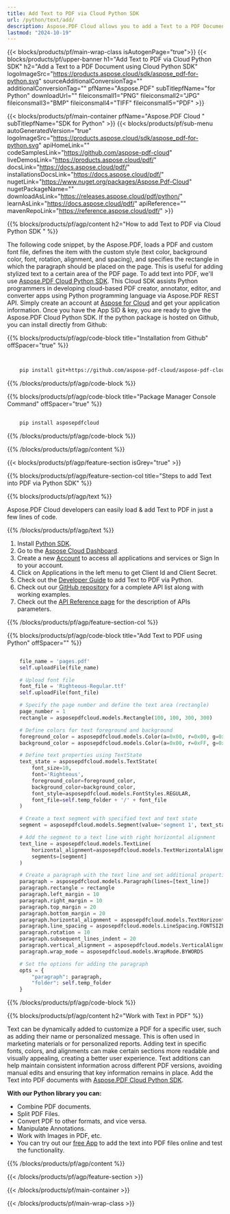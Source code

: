 ```yaml
---
title: Add Text to PDF via Cloud Python SDK 
url: /python/text/add/
description: Aspose.PDF Cloud allows you to add a Text to a PDF Document. Check the Python source code to add a Text into PDF file.
lastmod: "2024-10-19"
---
```


{{< blocks/products/pf/main-wrap-class isAutogenPage="true">}}
{{< blocks/products/pf/upper-banner h1="Add Text to PDF via Cloud Python SDK" h2="Add a Text to a PDF Document using Cloud Python SDK" logoImageSrc="https://products.aspose.cloud/sdk/aspose_pdf-for-python.svg" sourceAdditionalConversionTag="" additionalConversionTag="" pfName="Aspose.PDF" subTitlepfName="for Python" downloadUrl="" fileiconsmall1="PNG" fileiconsmall2="JPG" fileiconsmall3="BMP" fileiconsmall4="TIFF" fileiconsmall5="PDF" >}}

{{< blocks/products/pf/main-container pfName="Aspose.PDF Cloud " subTitlepfName="SDK for Python" >}}
{{< blocks/products/pf/sub-menu autoGeneratedVersion="true" logoImageSrc="https://products.aspose.cloud/sdk/aspose_pdf-for-python.svg" apiHomeLink="" codeSamplesLink="https://github.com/aspose-pdf-cloud" liveDemosLink="https://products.aspose.cloud/pdf/" docsLink="https://docs.aspose.cloud/pdf/" installationsDocsLink="https://docs.aspose.cloud/pdf/" nugetLink="https://www.nuget.org/packages/Aspose.Pdf-Cloud" nugetPackageName="" downloadAsLink="https://releases.aspose.cloud/pdf/python/" learnAsLink="https://docs.aspose.cloud/pdf/" apiReference="" mavenRepoLink="https://reference.aspose.cloud/pdf/" >}}

{{% blocks/products/pf/agp/content h2="How to add Text to PDF via Cloud Python SDK " %}}

The following code snippet, by the Aspose.PDF, loads a PDF and custom font file, defines the item with the custom style (text color, background color, font, rotation, alignment, and spacing), and specifies the rectangle in which the paragraph should be placed on the page. This is useful for adding stylized text to a certain area of the PDF page.
To add text into PDF, we'll use
[Aspose.PDF Cloud Python SDK](https://products.aspose.cloud/pdf/python/). This Cloud SDK assists Python programmers in developing cloud-based PDF creator, annotator, editor, and converter apps using Python programming language via Aspose.PDF REST API. Simply create an account at [Aspose for Cloud](https://dashboard.aspose.cloud/#/apps) and get your application information. Once you have the App SID & key, you are ready to give the Aspose.PDF Cloud Python SDK. If the python package is hosted on Github, you can install directly from Github:

{{% blocks/products/pf/agp/code-block title="Installation from Github" offSpacer="true" %}}

```bash

     
    pip install git+https://github.com/aspose-pdf-cloud/aspose-pdf-cloud-python.git


```

{{% /blocks/products/pf/agp/code-block %}}

{{% blocks/products/pf/agp/code-block title="Package Manager Console Command" offSpacer="true" %}}

```bash
     
    pip install asposepdfcloud

```

{{% /blocks/products/pf/agp/code-block %}}

{{% /blocks/products/pf/agp/content %}}

{{< blocks/products/pf/agp/feature-section isGrey="true" >}}

{{% blocks/products/pf/agp/feature-section-col title="Steps to add Text into PDF via Python SDK" %}}

{{% blocks/products/pf/agp/text %}}

Aspose.PDF Cloud developers can easily load & add Text to PDF in just a few lines of code.

{{% /blocks/products/pf/agp/text %}}

1. Install [Python SDK](https://pypi.org/project/asposepdfcloud/).
1. Go to the [Aspose Cloud Dashboard](https://dashboard.aspose.cloud/).
1. Create a new [Account](https://docs.aspose.cloud/display/storagecloud/Creating+and+Managing+Account) to access all applications and services or Sign In to your account.
1. Click on Applications in the left menu to get Client Id and Client Secret.
1. Check out the [Developer Guide](https://docs.aspose.cloud/pdf/developer-guide/) to add Text to PDF via Python.
1. Check out our [GitHub repository](https://github.com/aspose-pdf-cloud/aspose-pdf-cloud-python/) for a complete API list along with working examples.
1. Check out the [API Reference page](https://reference.aspose.cloud/pdf/#/Document) for the description of APIs parameters.

{{% /blocks/products/pf/agp/feature-section-col %}}

{{% blocks/products/pf/agp/code-block title="Add Text to PDF using Python" offSpacer="" %}}

```python

    file_name = 'pages.pdf'
    self.uploadFile(file_name)

    # Upload font file
    font_file = 'Righteous-Regular.ttf'
    self.uploadFile(font_file)

    # Specify the page number and define the text area (rectangle)
    page_number = 1
    rectangle = asposepdfcloud.models.Rectangle(100, 100, 300, 300)

    # Define colors for text foreground and background
    foreground_color = asposepdfcloud.models.Color(a=0x00, r=0x00, g=0xFF, b=0x00)  # Blue foreground
    background_color = asposepdfcloud.models.Color(a=0x00, r=0xFF, g=0x00, b=0x00)  # Green background

    # Define text properties using TextState
    text_state = asposepdfcloud.models.TextState(
        font_size=10,
        font='Righteous',
        foreground_color=foreground_color,
        background_color=background_color,
        font_style=asposepdfcloud.models.FontStyles.REGULAR,
        font_file=self.temp_folder + '/' + font_file
    )

    # Create a text segment with specified text and text state
    segment = asposepdfcloud.models.Segment(value='segment 1', text_state=text_state)

    # Add the segment to a text line with right horizontal alignment
    text_line = asposepdfcloud.models.TextLine(
        horizontal_alignment=asposepdfcloud.models.TextHorizontalAlignment.RIGHT,
        segments=[segment]
    )

    # Create a paragraph with the text line and set additional properties
    paragraph = asposepdfcloud.models.Paragraph(lines=[text_line])
    paragraph.rectangle = rectangle
    paragraph.left_margin = 10
    paragraph.right_margin = 10
    paragraph.top_margin = 20
    paragraph.bottom_margin = 20
    paragraph.horizontal_alignment = asposepdfcloud.models.TextHorizontalAlignment.FULLJUSTIFY
    paragraph.line_spacing = asposepdfcloud.models.LineSpacing.FONTSIZE
    paragraph.rotation = 10
    paragraph.subsequent_lines_indent = 20
    paragraph.vertical_alignment = asposepdfcloud.models.VerticalAlignment.CENTER
    paragraph.wrap_mode = asposepdfcloud.models.WrapMode.BYWORDS

    # Set the options for adding the paragraph
    opts = {
        "paragraph": paragraph,
        "folder": self.temp_folder
    }
```

{{% /blocks/products/pf/agp/code-block %}}

{{% blocks/products/pf/agp/content h2="Work with Text in PDF" %}}

Text can be dynamically added to customize a PDF for a specific user, such as adding their name or personalized message. This is often used in marketing materials or for personalized reports. Adding text in specific fonts, colors, and alignments can make certain sections more readable and visually appealing, creating a better user experience. Text additions can help maintain consistent information across different PDF versions, avoiding manual edits and ensuring that key information remains in place.
Add the Text into PDF documents with [Aspose.PDF Cloud Python SDK](https://products.aspose.cloud/pdf/python/).

**With our Python library you can:**

+ Combine PDF documents.
+ Split PDF Files.
+ Convert PDF to other formats, and vice versa.
+ Manipulate Annotations.
+ Work with Images in PDF, etc.
+ You can try out our [free App](https://products.aspose.app/pdf/editor) to add the text into PDF files online and test the functionality.

{{% /blocks/products/pf/agp/content %}}

{{< /blocks/products/pf/agp/feature-section >}}

{{< /blocks/products/pf/main-container >}}

{{< /blocks/products/pf/main-wrap-class >}}
